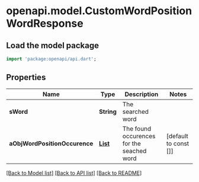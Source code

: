 # openapi.model.CustomWordPositionWordResponse

## Load the model package
```dart
import 'package:openapi/api.dart';
```

## Properties
Name | Type | Description | Notes
------------ | ------------- | ------------- | -------------
**sWord** | **String** | The searched word | 
**aObjWordPositionOccurence** | [**List<CustomWordPositionOccurenceResponse>**](CustomWordPositionOccurenceResponse.md) | The found occurences for the seached word | [default to const []]

[[Back to Model list]](../README.md#documentation-for-models) [[Back to API list]](../README.md#documentation-for-api-endpoints) [[Back to README]](../README.md)


